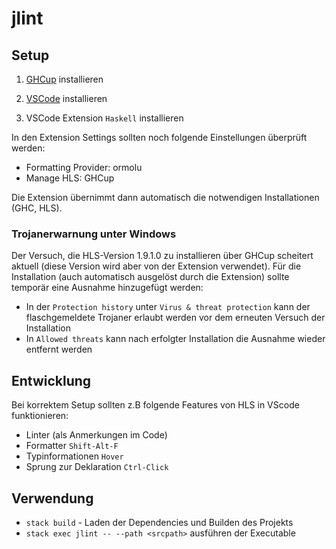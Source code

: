 # jlint

## Setup

1. [GHCup](https://www.haskell.org/ghcup/) installieren

2. [VSCode](https://code.visualstudio.com) installieren

3. VSCode Extension `Haskell` installieren

In den Extension Settings sollten noch folgende Einstellungen überprüft werden:
- Formatting Provider: ormolu
- Manage HLS: GHCup

Die Extension übernimmt dann automatisch die notwendigen Installationen (GHC, HLS).

### Trojanerwarnung unter Windows

Der Versuch, die HLS-Version 1.9.1.0 zu installieren über GHCup scheitert aktuell (diese Version wird aber von der Extension verwendet).
Für die Installation (auch automatisch ausgelöst durch die Extension) sollte temporär eine Ausnahme hinzugefügt werden:
- In der `Protection history` unter `Virus & threat protection` kann der flaschgemeldete Trojaner erlaubt werden vor dem erneuten Versuch der Installation
- In `Allowed threats` kann nach erfolgter Installation die Ausnahme wieder entfernt werden

## Entwicklung

Bei korrektem Setup sollten z.B folgende Features von HLS in VScode funktionieren:
- Linter (als Anmerkungen im Code)
- Formatter `Shift-Alt-F`
- Typinformationen `Hover`
- Sprung zur Deklaration `Ctrl-Click`

## Verwendung

- `stack build` - Laden der Dependencies und Builden des Projekts
- `stack exec jlint -- --path <srcpath>` ausführen der Executable
